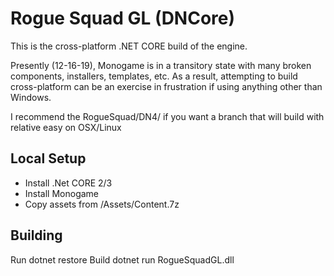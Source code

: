 # Rogue Squad GL (DNCore)
This is the cross-platform .NET CORE build of the engine. 

Presently (12-16-19), Monogame is in a transitory state with many broken components, installers, templates, etc. 
As a result, attempting to build cross-platform can be an exercise in frustration if using anything other than Windows.

I recommend the RogueSquad/DN4/ if you want a branch that will build with relative easy on OSX/Linux

## Local Setup
* Install .Net CORE 2/3
* Install Monogame 
* Copy assets from /Assets/Content.7z

## Building
Run dotnet restore 
Build 
dotnet run RogueSquadGL.dll 